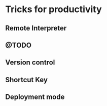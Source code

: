 # Tricks for productivity

## Remote Interpreter

## @TODO

## Version control

## Shortcut Key

## Deployment mode